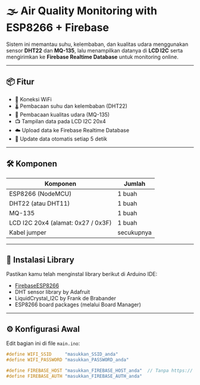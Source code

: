 # 🌫️ Air Quality Monitoring with ESP8266 + Firebase

Sistem ini memantau suhu, kelembaban, dan kualitas udara menggunakan sensor **DHT22** dan **MQ-135**, lalu menampilkan datanya di **LCD I2C** serta mengirimkan ke **Firebase Realtime Database** untuk monitoring online.

---

## 📦 Fitur

- 📡 Koneksi WiFi
- 🌡️ Pembacaan suhu dan kelembaban (DHT22)
- 🧪 Pembacaan kualitas udara (MQ-135)
- 📺 Tampilan data pada LCD I2C 20x4
- ☁️ Upload data ke Firebase Realtime Database
- 🔁 Update data otomatis setiap 5 detik

---

## 🛠️ Komponen

| Komponen     | Jumlah |
|--------------|--------|
| ESP8266 (NodeMCU) | 1 buah |
| DHT22 (atau DHT11) | 1 buah |
| MQ-135       | 1 buah |
| LCD I2C 20x4 (alamat: 0x27 / 0x3F) | 1 buah |
| Kabel jumper | secukupnya |

---

## 🧰 Instalasi Library

Pastikan kamu telah menginstal library berikut di Arduino IDE:

- [FirebaseESP8266](https://github.com/mobizt/Firebase-ESP8266)
- DHT sensor library by Adafruit
- LiquidCrystal_I2C by Frank de Brabander
- ESP8266 board packages (melalui Board Manager)

---

## ⚙️ Konfigurasi Awal

Edit bagian ini di file `main.ino`:

```cpp
#define WIFI_SSID     "masukkan_SSID_anda"
#define WIFI_PASSWORD "masukkan_PASSWORD_anda"

#define FIREBASE_HOST "masukkan_FIREBASE_HOST_anda"  // Tanpa https://
#define FIREBASE_AUTH "masukkan_FIREBASE_AUTH_anda"
